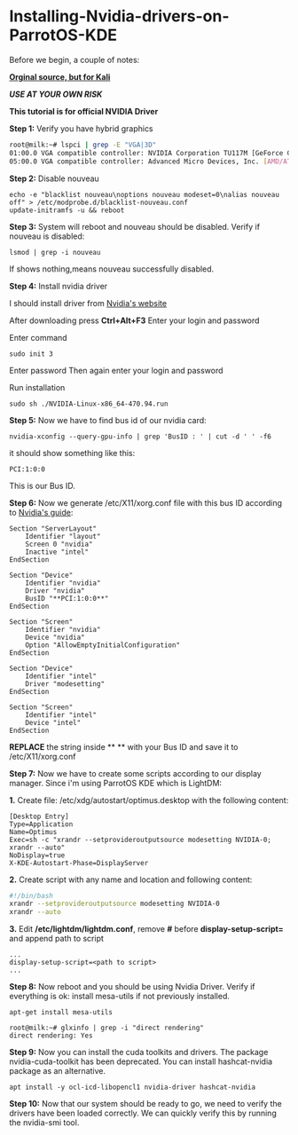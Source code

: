 # Installing-Nvidia-drivers-on-ParrotOS-KDE

Before we begin, a couple of notes:

**[Orginal source, but for Kali](https://github.com/europa502/Installing-Nvidia-drivers-on-Kali-Linux)**

***USE AT YOUR OWN RISK***

**This tutorial is for official NVIDIA Driver**

**Step 1:** Verify you have hybrid graphics

```bash
root@milk:~# lspci | grep -E "VGA|3D"
01:00.0 VGA compatible controller: NVIDIA Corporation TU117M [GeForce GTX 1650 Mobile / Max-Q] (rev a1)
05:00.0 VGA compatible controller: Advanced Micro Devices, Inc. [AMD/ATI] Picasso (rev c1)
```
**Step 2:** Disable nouveau

```
echo -e "blacklist nouveau\noptions nouveau modeset=0\nalias nouveau off" > /etc/modprobe.d/blacklist-nouveau.conf
update-initramfs -u && reboot
```

**Step 3:** System will reboot and nouveau should be disabled. Verify if nouveau is disabled:

```
lsmod | grep -i nouveau
```
If shows nothing,means nouveau successfully disabled.

**Step 4:** Install nvidia driver 

I should install driver from [Nvidia's website](https://www.nvidia.ru/Download/index.aspx)

After downloading press **Ctrl+Alt+F3**
Enter your login and password

Enter command
```
sudo init 3
```
Enter password
Then again enter your login and password

Run installation
```
sudo sh ./NVIDIA-Linux-x86_64-470.94.run
```
**Step 5:** Now we have to find bus id of our nvidia card:

```
nvidia-xconfig --query-gpu-info | grep 'BusID : ' | cut -d ' ' -f6
```

it should show something like this:

```
PCI:1:0:0
```

This is our Bus ID.

**Step 6:** Now we generate /etc/X11/xorg.conf file with this bus ID according to [Nvidia's guide](http://us.download.nvidia.com/XFree86/Linux-x86_64/470.94/README/randr14.html):

```
Section "ServerLayout"
    Identifier "layout"
    Screen 0 "nvidia"
    Inactive "intel"
EndSection

Section "Device"
    Identifier "nvidia"
    Driver "nvidia"
    BusID "**PCI:1:0:0**"
EndSection

Section "Screen"
    Identifier "nvidia"
    Device "nvidia"
    Option "AllowEmptyInitialConfiguration"
EndSection

Section "Device"
    Identifier "intel"
    Driver "modesetting"
EndSection

Section "Screen"
    Identifier "intel"
    Device "intel"
EndSection
```

**REPLACE** the string inside ** ** with your Bus ID and save it to /etc/X11/xorg.conf

**Step 7:** Now we have to create some scripts according to our display manager. Since i'm using ParrotOS KDE which is LightDM: 

**1.** Create file: /etc/xdg/autostart/optimus.desktop with the following content:

```
[Desktop Entry]
Type=Application
Name=Optimus
Exec=sh -c "xrandr --setprovideroutputsource modesetting NVIDIA-0; xrandr --auto"
NoDisplay=true
X-KDE-Autostart-Phase=DisplayServer
```

**2.** Create script with any name and location and following content:

```bash
#!/bin/bash
xrandr --setprovideroutputsource modesetting NVIDIA-0
xrandr --auto
```

**3.** Edit **/etc/lightdm/lightdm.conf**, remove **#** before **display-setup-script=** and append path to script
```
...
display-setup-script=<path to script>
...
```

**Step 8:** Now reboot and you should be using Nvidia Driver. Verify if everything is ok: install mesa-utils if not previously installed.

```
apt-get install mesa-utils
```

```
root@milk:~# glxinfo | grep -i "direct rendering"
direct rendering: Yes
```

**Step 9:** Now you can install the cuda toolkits and drivers. The package nvidia-cuda-toolkit has been deprecated. You can install hashcat-nvidia package as an alternative.

```
apt install -y ocl-icd-libopencl1 nvidia-driver hashcat-nvidia
```

**Step 10:** Now that our system should be ready to go, we need to verify the drivers have been loaded correctly. We can quickly verify this by running the nvidia-smi tool.
